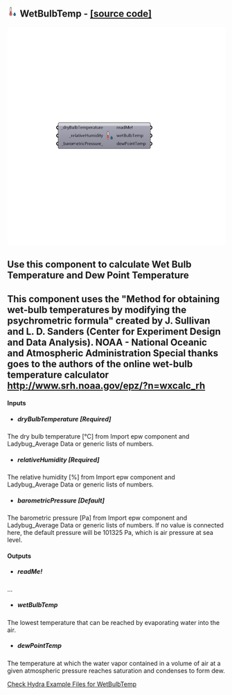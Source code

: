 ## ![](../../images/icons/WetBulbTemp.png) WetBulbTemp - [[source code]](https://github.com/mostaphaRoudsari/ladybug/tree/master/src/Ladybug_WetBulbTemp.py)

![](../../images/components/WetBulbTemp.png)

Use this component to calculate Wet Bulb Temperature and Dew Point Temperature
 -
 This component uses the "Method for obtaining wet-bulb temperatures by modifying the psychrometric formula"
 created by J. Sullivan and L. D. Sanders (Center for Experiment Design and Data Analysis).
 NOAA - National Oceanic and Atmospheric Administration
 Special thanks goes to the authors of the online wet-bulb temperature calculator 
 http://www.srh.noaa.gov/epz/?n=wxcalc_rh
 -
 

#### Inputs
* ##### dryBulbTemperature [Required]
The dry bulb temperature [°C] from Import epw component and Ladybug_Average Data or generic lists of numbers.
* ##### relativeHumidity [Required]
The relative humidity [%] from Import epw component and Ladybug_Average Data or generic lists of numbers.
* ##### barometricPressure [Default]
The barometric pressure [Pa] from Import epw component and Ladybug_Average Data or generic lists of numbers. If no value is connected here, the default pressure will be 101325 Pa, which is air pressure at sea level.

#### Outputs
* ##### readMe!
...
* ##### wetBulbTemp
The lowest temperature that can be reached by evaporating water into the air.
* ##### dewPointTemp
The temperature at which the water vapor contained in a volume of air at a given atmospheric pressure reaches saturation and condenses to form dew.


[Check Hydra Example Files for WetBulbTemp](https://hydrashare.github.io/hydra/index.html?keywords=Ladybug_WetBulbTemp)